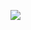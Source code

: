 [![](https://mermaid.ink/img/pako:eNpdU8Fum0AQ_ZXVHnpyLDBxbDhUsg22KjWpJVs9dJ3DBsawNeySZbepY_nfMwvYTgsSAt57M2-Gx4mmKgMa0VzzuiDbeCcJHjO21qDh1YpGGGgisiBrrZBTVULmz-Tu7iuZs0duCqi4EWlDllZmvAJpeNk8d0XmHc1n34UErsmszOFF83_REVvwMrWl_U8VsI3Byo0rjkiP-eQLStwlaGkL9gRW85I8gXlT-kDmvPksWLSsmH2r6hJad0YoSbaap4fnz5SEbQtQ-niFOjDu9D7bCFeBrEGnUButZK-O_Y4xYkuA7G6p9BvX2cXOZaZ41LEC9qM2ohLvvQ1ICyleLVx53VTxPZtlf7hMISMznRb4CVJjNdzmSjrTPpuj21qrmud9yXaKvlzSmUtGt3I4npD4CckjmEJll8ZJZzAJ2Od-JIZG5PK2jXvcfNJ5XLKlkLh4jMVvZF85K7ax9WXZuM_NQZSYiFaz8tlP0I3zuVASt1j27VcdPGIxvNg8d_62Sl2D1MMBw_Xvla7cKK7xXpQujdfWLh0rl45V75EOaAXIFxkm_ORYO-oiCzsa4W0Ge25Ls6M7eUYqt0ZtjjKlkdEWBlQrmxc02mOi8cnWGTcQC-7-guvbmstfSlUXCT7S6ET_0igcDwMv8Cae9zANxmEwHdAjje6nw3DiB9NwMvHG3mTqnwf0vdV7w9BrzwDxh3Dsjc8fjpQcmw?type=png)](https://mermaid.live/edit#pako:eNpdU8Fum0AQ_ZXVHnpyLDBxbDhUsg22KjWpJVs9dJ3DBsawNeySZbepY_nfMwvYTgsSAt57M2-Gx4mmKgMa0VzzuiDbeCcJHjO21qDh1YpGGGgisiBrrZBTVULmz-Tu7iuZs0duCqi4EWlDllZmvAJpeNk8d0XmHc1n34UErsmszOFF83_REVvwMrWl_U8VsI3Byo0rjkiP-eQLStwlaGkL9gRW85I8gXlT-kDmvPksWLSsmH2r6hJad0YoSbaap4fnz5SEbQtQ-niFOjDu9D7bCFeBrEGnUButZK-O_Y4xYkuA7G6p9BvX2cXOZaZ41LEC9qM2ohLvvQ1ICyleLVx53VTxPZtlf7hMISMznRb4CVJjNdzmSjrTPpuj21qrmud9yXaKvlzSmUtGt3I4npD4CckjmEJll8ZJZzAJ2Od-JIZG5PK2jXvcfNJ5XLKlkLh4jMVvZF85K7ax9WXZuM_NQZSYiFaz8tlP0I3zuVASt1j27VcdPGIxvNg8d_62Sl2D1MMBw_Xvla7cKK7xXpQujdfWLh0rl45V75EOaAXIFxkm_ORYO-oiCzsa4W0Ge25Ls6M7eUYqt0ZtjjKlkdEWBlQrmxc02mOi8cnWGTcQC-7-guvbmstfSlUXCT7S6ET_0igcDwMv8Cae9zANxmEwHdAjje6nw3DiB9NwMvHG3mTqnwf0vdV7w9BrzwDxh3Dsjc8fjpQcmw)
